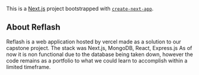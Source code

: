 This is a [Next.js](https://nextjs.org/) project bootstrapped with [`create-next-app`](https://github.com/vercel/next.js/tree/canary/packages/create-next-app).

## About Reflash
Reflash is a web application hosted by vercel made as a solution to our capstone project.
The stack was Next.js, MongoDB, React, Express.js
As of now it is non functional due to the database being taken down, however the code remains as a portfolio to what we could learn to accomplish within a limited timeframe.
